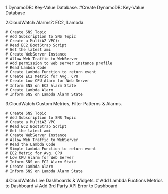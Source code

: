 1.DynamoDB: Key-Value Database.
#Create DynamoDB: Key-Value Database
        
2.CloudWatch Alarms?: EC2, Lambda.

	# Create SNS Topic 
    # Add Subscription to SNS Topic
    # Create a MultiAZ VPC):
    # Read EC2 BootStrap Script
    # Get the latest ami
    # Create WebServer Instance
    # Allow Web Traffic to WebServer
    # Add permission to web server instance profile
    # Read Lambda Code
    # Create Lambda Function to return event
    # Create EC2 Metric for Avg. CPU
    # Create Low CPU Alarm for Web Server
    # Inform SNS on EC2 Alarm State
    # Create Lambda Alarm
    # Inform SNS on Lambda Alarm State

3.CloudWatch Custom Metrics, Filter Patterns & Alarms.

    # Create SNS Topic
    # Add Subscription to SNS Topic
    # Create a MultiAZ VPC
    # Read EC2 BootStrap Script
    # Get the latest ami
    # Create WebServer Instance
    # Allow Web Traffic to WebServer
    # Read the Lambda Code
    # Simple Lambda Function to return event
    # EC2 Metric for Avg. CPU
    # Low CPU Alarm for Web Server
    # Inform SNS on EC2 Alarm State
    # Create Lambda Alarm
    # Inform SNS on Lambda Alarm State
 
4.CloudWatch Live Dashboards & Widgets.
    # Add Lambda Fuctions Metrics to Dashboard
    # Add 3rd Party API Error to Dashboard
        